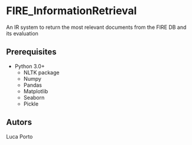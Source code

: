 # FIRE_InformationRetrieval
An IR system to return the most relevant documents from the FIRE DB and its evaluation

## Prerequisites 
 - Python 3.0+
    - NLTK package
    - Numpy
    - Pandas
    - Matplotlib
    - Seaborn
    - Pickle
  
## Autors
Luca Porto

